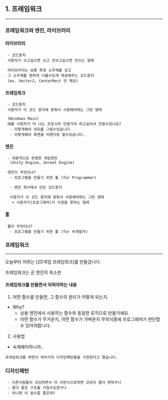 ﻿## 1. 프레임워크
---

### 프레임워크와 엔진, 라이브러리

#### 라이브러리
```
 - 코드뭉치
 사용자가 쓰고싶으면 쓰고 안쓰고싶으면 안쓰는 형태

 라이브러리는 보통 특정 소주제를 갖고 
 그 소주제를 편하게 다룰수있게 제공해주는 코드뭉치
 (ex. Vector2, CenterRect 만 제공)
```

#### 프레임워크
```
 - 코드뭉치
 사용자가 이 코드 뭉치에 맞춰서 사용해야하는 그런 형태

 (Windows Main)
 얘를 사용자가 어 나는 프로시저 안쓸거야 하고싶어서 안쓸수있나요?
  - 이렇게해야 네모를 그릴수있습니다
  - 이렇게해야 화면을 리렌더링 할수있습니다.
```

#### 엔진
```
 - 대중적으로 유명한 게임엔진 
  (Unity Engine, Unreal Engine)

 엔진이 무엇이냐?
  - 프로그램을 만들기 위한 툴 (for Programmer)

  - 엔진 회사에서 만든 코드뭉치

  사용자가 이 코드 뭉치에 맞춰서 사용해야하는 그런 형태
   + 사용자가(프로그래머)가 수정을 못하는 형태
```

#### 툴
```
 툴이 무엇이냐?
  - 프로그램을 만들기 위한 툴 (for 비개발자)
```


### 프레임워크
--- 
오늘부터 저희는 [2D게임 프레임워크]를 만들겁니다.

프레임워크는 곧 엔진의 축소판

#### 프레임워크를 만들면서 익혀야하는 내용

1. 어떤 함수를 만들면, 그 함수의 원리가 어떻게 되는지.
 - Why?
	- 상용 엔진에서 사용하는 함수와 동일한 로직으로 만들거에요.
    - 어떤 함수가 무거운지, 어떤 함수가 가벼운지 
	무의식중에 프로그래머가 판단할수 있어야합니다.

2. 사용법
 - 숙제해아하니까..

```
프레임워크를 하면서 여러가지 디자인패턴들을 구현한다고 했습니다.
```

### 디자인패턴
```
 - 다른사람들이 코딩하면서 아 이런식으로하면 코딩이 좀더 편하구나
 - 좀더 좋은 구조를 가질수있겠구나
 - 아니면 이 꼼수좀 좋은데?
```